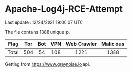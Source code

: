 
# Apache-Log4j-RCE-Attempt

Last update : 12/24/2021 19:00:07 UTC

The file contains 1388 unique ip.

| Flag | Tor | Bot | VPN | Web Crawler | Malicious |
| :-:  | :-: | :-: | :-: | :-:         | :-:       |
| Total| 504  | 54  | 108  | 1221          | 1388        |

Getting from https://www.greynoise.io api.